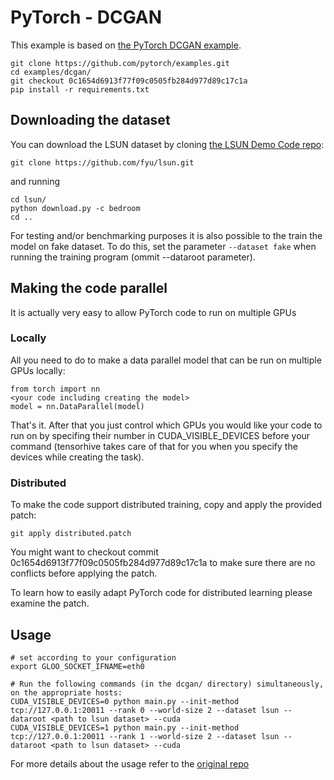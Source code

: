 # PyTorch - DCGAN

This example is based on [the PyTorch DCGAN example](https://github.com/pytorch/examples/tree/master/dcgan).
```
git clone https://github.com/pytorch/examples.git
cd examples/dcgan/
git checkout 0c1654d6913f77f09c0505fb284d977d89c17c1a
pip install -r requirements.txt
```

## Downloading the dataset

You can download the LSUN dataset by cloning [the LSUN Demo Code repo](https://github.com/fyu/lsun):

```
git clone https://github.com/fyu/lsun.git
```
and running
```
cd lsun/
python download.py -c bedroom
cd ..
```

For testing and/or benchmarking purposes it is also possible to the train the model on fake dataset. To do this, set the parameter `--dataset fake` when running the training program (ommit --dataroot parameter).

## Making the code parallel

It is actually very easy to allow PyTorch code to run on multiple GPUs

### Locally

All you need to do to make a data parallel model that can be run on multiple GPUs locally:
```
from torch import nn
<your code including creating the model>
model = nn.DataParallel(model)
```
That's it. After that you just control which GPUs you would like your code to run on by specifing their number in CUDA_VISIBLE_DEVICES before your command (tensorhive takes care of that for you when you specify the devices while creating the task).

### Distributed

To make the code support distributed training, copy and apply the provided patch:

```
git apply distributed.patch
```

You might want to checkout commit 0c1654d6913f77f09c0505fb284d977d89c17c1a to make sure there are no conflicts before applying the patch.

To learn how to easily adapt PyTorch code for distributed learning please examine the patch. 

## Usage
```
# set according to your configuration
export GLOO_SOCKET_IFNAME=eth0 
```

```
# Run the following commands (in the dcgan/ directory) simultaneously, on the appropriate hosts:
CUDA_VISIBLE_DEVICES=0 python main.py --init-method tcp://127.0.0.1:20011 --rank 0 --world-size 2 --dataset lsun --dataroot <path to lsun dataset> --cuda
CUDA_VISIBLE_DEVICES=1 python main.py --init-method tcp://127.0.0.1:20011 --rank 1 --world-size 2 --dataset lsun --dataroot <path to lsun dataset> --cuda
```
For more details about the usage refer to the [original repo](https://github.com/pytorch/examples/tree/master/dcgan)
